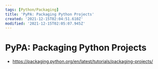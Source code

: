 ```yaml
---
tags: [Python/Packaging]
title: 'PyPA: Packaging Python Projects'
created: '2021-12-15T02:04:51.610Z'
modified: '2021-12-15T02:05:07.945Z'
---
```


# PyPA: Packaging Python Projects

* https://packaging.python.org/en/latest/tutorials/packaging-projects/
